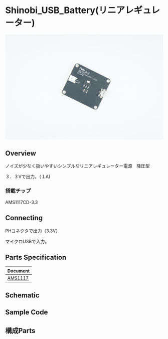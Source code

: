 # Shinobi_USB_Battery(リニアレギュレーター)

![](/img/Shinobi_Power/Shinobi_power_LDO.JPG)
<!--COLORME-->

## Overview

ノイズが少なく扱いやすいシンプルなリニアレギュレーター電源　降圧型

３．３Vで出力。（１A)

### 搭載チップ

AMS1117CD-3.3

## Connecting

PHコネクタで出力（3.3V）

マイクロUSBで入力。

## Parts Specification
| Document |
|:--|
| [AMS1117](http://www.advanced-monolithic.com/pdf/ds1117.pdf) |

## Schematic

## Sample Code

## 構成Parts
